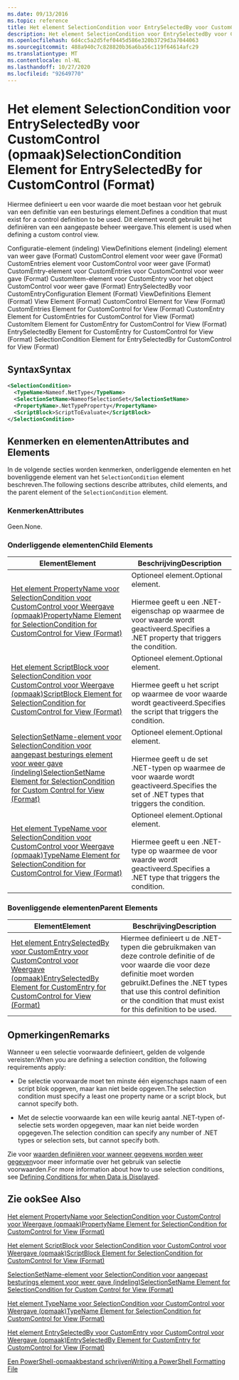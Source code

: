 ```yaml
---
ms.date: 09/13/2016
ms.topic: reference
title: Het element SelectionCondition voor EntrySelectedBy voor CustomControl (opmaak)
description: Het element SelectionCondition voor EntrySelectedBy voor CustomControl (opmaak)
ms.openlocfilehash: 6d4cc5a2d5fef0445d586e320b3729d3a7044063
ms.sourcegitcommit: 488a940c7c828820b36a6ba56c119f64614afc29
ms.translationtype: MT
ms.contentlocale: nl-NL
ms.lasthandoff: 10/27/2020
ms.locfileid: "92649770"
---
```

# <a name="selectioncondition-element-for-entryselectedby-for-customcontrol-format"></a><span data-ttu-id="eb3f9-103">Het element SelectionCondition voor EntrySelectedBy voor CustomControl (opmaak)</span><span class="sxs-lookup"><span data-stu-id="eb3f9-103">SelectionCondition Element for EntrySelectedBy for CustomControl (Format)</span></span>

<span data-ttu-id="eb3f9-104">Hiermee definieert u een voor waarde die moet bestaan voor het gebruik van een definitie van een besturings element.</span><span class="sxs-lookup"><span data-stu-id="eb3f9-104">Defines a condition that must exist for a control definition to be used.</span></span> <span data-ttu-id="eb3f9-105">Dit element wordt gebruikt bij het definiëren van een aangepaste beheer weergave.</span><span class="sxs-lookup"><span data-stu-id="eb3f9-105">This element is used when defining a custom control view.</span></span>

<span data-ttu-id="eb3f9-106">Configuratie-element (indeling) ViewDefinitions element (indeling) element van weer gave (Format) CustomControl element voor weer gave (Format) CustomEntries element voor CustomControl voor weer gave (Format) CustomEntry-element voor CustomEntries voor CustomControl voor weer gave (Format) CustomItem-element voor CustomEntry voor het object CustomControl voor weer gave (Format) EntrySelectedBy voor CustomEntry</span><span class="sxs-lookup"><span data-stu-id="eb3f9-106">Configuration Element (Format) ViewDefinitions Element (Format) View Element (Format) CustomControl Element for View (Format) CustomEntries Element for CustomControl for View (Format) CustomEntry Element for CustomEntries for CustomControl for View (Format) CustomItem Element for CustomEntry for CustomControl for View (Format) EntrySelectedBy Element for CustomEntry for CustomControl for View (Format) SelectionCondition Element for EntrySelectedBy for CustomControl for View (Format)</span></span>

## <a name="syntax"></a><span data-ttu-id="eb3f9-107">Syntax</span><span class="sxs-lookup"><span data-stu-id="eb3f9-107">Syntax</span></span>

```xml
<SelectionCondition>
  <TypeName>Nameof.NetType</TypeName>
  <SelectionSetName>NameofSelectionSet</SelectionSetName>
  <PropertyName>.NetTypeProperty</PropertyName>
  <ScriptBlock>ScriptToEvaluate</ScriptBlock>
</SelectionCondition>
```

## <a name="attributes-and-elements"></a><span data-ttu-id="eb3f9-108">Kenmerken en elementen</span><span class="sxs-lookup"><span data-stu-id="eb3f9-108">Attributes and Elements</span></span>

<span data-ttu-id="eb3f9-109">In de volgende secties worden kenmerken, onderliggende elementen en het bovenliggende element van het `SelectionCondition` element beschreven.</span><span class="sxs-lookup"><span data-stu-id="eb3f9-109">The following sections describe attributes, child elements, and the parent element of the `SelectionCondition` element.</span></span>

### <a name="attributes"></a><span data-ttu-id="eb3f9-110">Kenmerken</span><span class="sxs-lookup"><span data-stu-id="eb3f9-110">Attributes</span></span>

<span data-ttu-id="eb3f9-111">Geen.</span><span class="sxs-lookup"><span data-stu-id="eb3f9-111">None.</span></span>

### <a name="child-elements"></a><span data-ttu-id="eb3f9-112">Onderliggende elementen</span><span class="sxs-lookup"><span data-stu-id="eb3f9-112">Child Elements</span></span>

|<span data-ttu-id="eb3f9-113">Element</span><span class="sxs-lookup"><span data-stu-id="eb3f9-113">Element</span></span>|<span data-ttu-id="eb3f9-114">Beschrijving</span><span class="sxs-lookup"><span data-stu-id="eb3f9-114">Description</span></span>|
|-------------|-----------------|
|[<span data-ttu-id="eb3f9-115">Het element PropertyName voor SelectionCondition voor CustomControl voor Weergave (opmaak)</span><span class="sxs-lookup"><span data-stu-id="eb3f9-115">PropertyName Element for SelectionCondition for CustomControl for View (Format)</span></span>](./propertyname-element-for-selectioncondition-for-customcontrol-for-view-format.md)|<span data-ttu-id="eb3f9-116">Optioneel element.</span><span class="sxs-lookup"><span data-stu-id="eb3f9-116">Optional element.</span></span><br /><br /> <span data-ttu-id="eb3f9-117">Hiermee geeft u een .NET-eigenschap op waarmee de voor waarde wordt geactiveerd.</span><span class="sxs-lookup"><span data-stu-id="eb3f9-117">Specifies a .NET property that triggers the condition.</span></span>|
|[<span data-ttu-id="eb3f9-118">Het element ScriptBlock voor SelectionCondition voor CustomControl voor Weergave (opmaak)</span><span class="sxs-lookup"><span data-stu-id="eb3f9-118">ScriptBlock Element for SelectionCondition for CustomControl for View (Format)</span></span>](./scriptblock-element-for-selectioncondition-for-customcontrol-for-view-format.md)|<span data-ttu-id="eb3f9-119">Optioneel element.</span><span class="sxs-lookup"><span data-stu-id="eb3f9-119">Optional element.</span></span><br /><br /> <span data-ttu-id="eb3f9-120">Hiermee geeft u het script op waarmee de voor waarde wordt geactiveerd.</span><span class="sxs-lookup"><span data-stu-id="eb3f9-120">Specifies the script that triggers the condition.</span></span>|
|[<span data-ttu-id="eb3f9-121">SelectionSetName-element voor SelectionCondition voor aangepast besturings element voor weer gave (indeling)</span><span class="sxs-lookup"><span data-stu-id="eb3f9-121">SelectionSetName Element for SelectionCondition for Custom Control for View (Format)</span></span>](./selectionsetname-element-for-selectioncondition-for-customcontrol-for-view-format.md)|<span data-ttu-id="eb3f9-122">Optioneel element.</span><span class="sxs-lookup"><span data-stu-id="eb3f9-122">Optional element.</span></span><br /><br /> <span data-ttu-id="eb3f9-123">Hiermee geeft u de set .NET-typen op waarmee de voor waarde wordt geactiveerd.</span><span class="sxs-lookup"><span data-stu-id="eb3f9-123">Specifies the set of .NET types that triggers the condition.</span></span>|
|[<span data-ttu-id="eb3f9-124">Het element TypeName voor SelectionCondition voor CustomControl voor Weergave (opmaak)</span><span class="sxs-lookup"><span data-stu-id="eb3f9-124">TypeName Element for SelectionCondition for CustomControl for View  (Format)</span></span>](./typename-element-for-selectioncondition-for-customcontrol-for-view-format.md)|<span data-ttu-id="eb3f9-125">Optioneel element.</span><span class="sxs-lookup"><span data-stu-id="eb3f9-125">Optional element.</span></span><br /><br /> <span data-ttu-id="eb3f9-126">Hiermee geeft u een .NET-type op waarmee de voor waarde wordt geactiveerd.</span><span class="sxs-lookup"><span data-stu-id="eb3f9-126">Specifies a .NET type that triggers the condition.</span></span>|

### <a name="parent-elements"></a><span data-ttu-id="eb3f9-127">Bovenliggende elementen</span><span class="sxs-lookup"><span data-stu-id="eb3f9-127">Parent Elements</span></span>

|<span data-ttu-id="eb3f9-128">Element</span><span class="sxs-lookup"><span data-stu-id="eb3f9-128">Element</span></span>|<span data-ttu-id="eb3f9-129">Beschrijving</span><span class="sxs-lookup"><span data-stu-id="eb3f9-129">Description</span></span>|
|-------------|-----------------|
|[<span data-ttu-id="eb3f9-130">Het element EntrySelectedBy voor CustomEntry voor CustomControl voor Weergave (opmaak)</span><span class="sxs-lookup"><span data-stu-id="eb3f9-130">EntrySelectedBy Element for CustomEntry for CustomControl for View (Format)</span></span>](./entryselectedby-element-for-customentry-for-customcontrol-for-view-format.md)|<span data-ttu-id="eb3f9-131">Hiermee definieert u de .NET-typen die gebruikmaken van deze controle definitie of de voor waarde die voor deze definitie moet worden gebruikt.</span><span class="sxs-lookup"><span data-stu-id="eb3f9-131">Defines the .NET types that use this control definition or the condition that must exist for this definition to be used.</span></span>|

## <a name="remarks"></a><span data-ttu-id="eb3f9-132">Opmerkingen</span><span class="sxs-lookup"><span data-stu-id="eb3f9-132">Remarks</span></span>

<span data-ttu-id="eb3f9-133">Wanneer u een selectie voorwaarde definieert, gelden de volgende vereisten:</span><span class="sxs-lookup"><span data-stu-id="eb3f9-133">When you are defining a selection condition, the following requirements apply:</span></span>

- <span data-ttu-id="eb3f9-134">De selectie voorwaarde moet ten minste één eigenschaps naam of een script blok opgeven, maar kan niet beide opgeven.</span><span class="sxs-lookup"><span data-stu-id="eb3f9-134">The selection condition must specify a least one property name or a script block, but cannot specify both.</span></span>

- <span data-ttu-id="eb3f9-135">Met de selectie voorwaarde kan een wille keurig aantal .NET-typen of-selectie sets worden opgegeven, maar kan niet beide worden opgegeven.</span><span class="sxs-lookup"><span data-stu-id="eb3f9-135">The selection condition can specify any number of .NET types or selection sets, but cannot specify both.</span></span>

<span data-ttu-id="eb3f9-136">Zie voor [waarden definiëren voor wanneer gegevens worden weer gegeven](./defining-conditions-for-displaying-data.md)voor meer informatie over het gebruik van selectie voorwaarden.</span><span class="sxs-lookup"><span data-stu-id="eb3f9-136">For more information about how to use selection conditions, see [Defining Conditions for when Data is Displayed](./defining-conditions-for-displaying-data.md).</span></span>

## <a name="see-also"></a><span data-ttu-id="eb3f9-137">Zie ook</span><span class="sxs-lookup"><span data-stu-id="eb3f9-137">See Also</span></span>

[<span data-ttu-id="eb3f9-138">Het element PropertyName voor SelectionCondition voor CustomControl voor Weergave (opmaak)</span><span class="sxs-lookup"><span data-stu-id="eb3f9-138">PropertyName Element for SelectionCondition for CustomControl for View (Format)</span></span>](./propertyname-element-for-selectioncondition-for-customcontrol-for-view-format.md)

[<span data-ttu-id="eb3f9-139">Het element ScriptBlock voor SelectionCondition voor CustomControl voor Weergave (opmaak)</span><span class="sxs-lookup"><span data-stu-id="eb3f9-139">ScriptBlock Element for SelectionCondition for CustomControl for View (Format)</span></span>](./scriptblock-element-for-selectioncondition-for-customcontrol-for-view-format.md)

[<span data-ttu-id="eb3f9-140">SelectionSetName-element voor SelectionCondition voor aangepast besturings element voor weer gave (indeling)</span><span class="sxs-lookup"><span data-stu-id="eb3f9-140">SelectionSetName Element for SelectionCondition for Custom Control for View (Format)</span></span>](./selectionsetname-element-for-selectioncondition-for-customcontrol-for-view-format.md)

[<span data-ttu-id="eb3f9-141">Het element TypeName voor SelectionCondition voor CustomControl voor Weergave (opmaak)</span><span class="sxs-lookup"><span data-stu-id="eb3f9-141">TypeName Element for SelectionCondition for CustomControl for View  (Format)</span></span>](./typename-element-for-selectioncondition-for-customcontrol-for-view-format.md)

[<span data-ttu-id="eb3f9-142">Het element EntrySelectedBy voor CustomEntry voor CustomControl voor Weergave (opmaak)</span><span class="sxs-lookup"><span data-stu-id="eb3f9-142">EntrySelectedBy Element for CustomEntry for CustomControl for View (Format)</span></span>](./entryselectedby-element-for-customentry-for-customcontrol-for-view-format.md)

[<span data-ttu-id="eb3f9-143">Een PowerShell-opmaakbestand schrijven</span><span class="sxs-lookup"><span data-stu-id="eb3f9-143">Writing a PowerShell Formatting File</span></span>](./writing-a-powershell-formatting-file.md)

